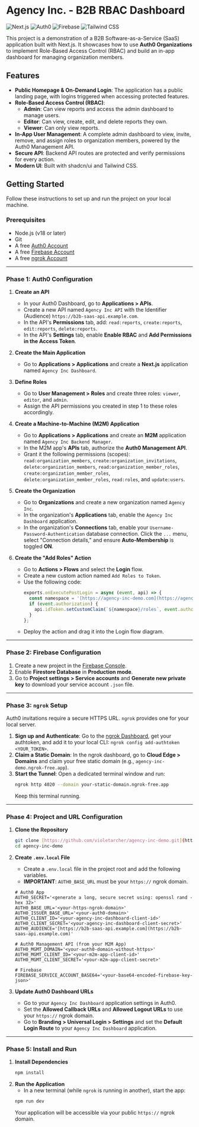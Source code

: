 # Agency Inc. - B2B RBAC Dashboard

![Next.js](https://img.shields.io/badge/Next.js-000000?style=for-the-badge&logo=nextdotjs&logoColor=white)
![Auth0](https://img.shields.io/badge/Auth0-EB5424?style=for-the-badge&logo=auth0&logoColor=white)
![Firebase](https://img.shields.io/badge/Firebase-FFCA28?style=for-the-badge&logo=firebase&logoColor=black)
![Tailwind CSS](https://img.shields.io/badge/Tailwind_CSS-38B2AC?style=for-the-badge&logo=tailwind-css&logoColor=white)

This project is a demonstration of a B2B Software-as-a-Service (SaaS) application built with Next.js. It showcases how to use **Auth0 Organizations** to implement Role-Based Access Control (RBAC) and build an in-app dashboard for managing organization members.

## Features

* **Public Homepage & On-Demand Login**: The application has a public landing page, with logins triggered when accessing protected features.
* **Role-Based Access Control (RBAC)**:
    * **Admin**: Can view reports and access the admin dashboard to manage users.
    * **Editor**: Can view, create, edit, and delete reports they own.
    * **Viewer**: Can only view reports.
* **In-App User Management**: A complete admin dashboard to view, invite, remove, and assign roles to organization members, powered by the Auth0 Management API.
* **Secure API**: Backend API routes are protected and verify permissions for every action.
* **Modern UI**: Built with shadcn/ui and Tailwind CSS.

## Getting Started

Follow these instructions to set up and run the project on your local machine.

### Prerequisites

* Node.js (v18 or later)
* Git
* A free [Auth0 Account](https://auth0.com)
* A free [Firebase Account](https://firebase.google.com)
* A free [ngrok Account](https://ngrok.com)

---

### **Phase 1: Auth0 Configuration**

1.  **Create an API**
    * In your Auth0 Dashboard, go to **Applications > APIs**.
    * Create a new API named `Agency Inc API` with the Identifier (Audience) `https://b2b-saas-api.example.com`.
    * In the API's **Permissions** tab, add: `read:reports`, `create:reports`, `edit:reports`, `delete:reports`.
    * In the API's **Settings** tab, enable **Enable RBAC** and **Add Permissions in the Access Token**.

2.  **Create the Main Application**
    * Go to **Applications > Applications** and create a **Next.js** application named `Agency Inc Dashboard`.

3.  **Define Roles**
    * Go to **User Management > Roles** and create three roles: `viewer`, `editor`, and `admin`.
    * Assign the API permissions you created in step 1 to these roles accordingly.

4.  **Create a Machine-to-Machine (M2M) Application**
    * Go to **Applications > Applications** and create an **M2M** application named `Agency Inc Backend Manager`.
    * In the M2M app's **APIs** tab, authorize the **Auth0 Management API**.
    * Grant it the following permissions (scopes): `read:organization_members`, `create:organization_invitations`, `delete:organization_members`, `read:organization_member_roles`, `create:organization_member_roles`, `delete:organization_member_roles`, `read:roles`, and `update:users`.

5.  **Create the Organization**
    * Go to **Organizations** and create a new organization named `Agency Inc`.
    * In the organization's **Applications** tab, enable the `Agency Inc Dashboard` application.
    * In the organization's **Connections** tab, enable your `Username-Password-Authentication` database connection. Click the `...` menu, select "Connection details," and ensure **Auto-Membership** is toggled **ON**.

6.  **Create the "Add Roles" Action**
    * Go to **Actions > Flows** and select the **Login** flow.
    * Create a new custom action named `Add Roles to Token`.
    * Use the following code:
        ```javascript
        exports.onExecutePostLogin = async (event, api) => {
          const namespace = '[https://agency-inc-demo.com](https://agency-inc-demo.com)';
          if (event.authorization) {
            api.idToken.setCustomClaim(`${namespace}/roles`, event.authorization.roles);
          }
        };
        ```
    * Deploy the action and drag it into the Login flow diagram.

---

### **Phase 2: Firebase Configuration**

1.  Create a new project in the [Firebase Console](https://console.firebase.google.com).
2.  Enable **Firestore Database** in **Production mode**.
3.  Go to **Project settings > Service accounts** and **Generate new private key** to download your service account `.json` file.

---

### **Phase 3: `ngrok` Setup**

Auth0 invitations require a secure HTTPS URL. `ngrok` provides one for your local server.

1.  **Sign up and Authenticate**: Go to the [ngrok Dashboard](https://dashboard.ngrok.com), get your authtoken, and add it to your local CLI: `ngrok config add-authtoken <YOUR_TOKEN>`.
2.  **Claim a Static Domain**: In the ngrok dashboard, go to **Cloud Edge > Domains** and claim your free static domain (e.g., `agency-inc-demo.ngrok-free.app`).
3.  **Start the Tunnel**: Open a dedicated terminal window and run:
    ```bash
    ngrok http 4020 --domain your-static-domain.ngrok-free.app
    ```
    Keep this terminal running.

---

### **Phase 4: Project and URL Configuration**

1.  **Clone the Repository**
    ```bash
    git clone [https://github.com/violetarcher/agency-inc-demo.git](https://github.com/violetarcher/agency-inc-demo.git)
    cd agency-inc-demo
    ```

2.  **Create `.env.local` File**
    * Create a `.env.local` file in the project root and add the following variables.
    * **IMPORTANT**: `AUTH0_BASE_URL` must be your `https://` ngrok domain.

    ```
    # Auth0 App
    AUTH0_SECRET='<generate a long, secure secret using: openssl rand -hex 32>'
    AUTH0_BASE_URL='<your-https-ngrok-domain>'
    AUTH0_ISSUER_BASE_URL='<your-auth0-domain>'
    AUTH0_CLIENT_ID='<your-agency-inc-dashboard-client-id>'
    AUTH0_CLIENT_SECRET='<your-agency-inc-dashboard-client-secret>'
    AUTH0_AUDIENCE='[https://b2b-saas-api.example.com](https://b2b-saas-api.example.com)'

    # Auth0 Management API (from your M2M App)
    AUTH0_MGMT_DOMAIN='<your-auth0-domain-without-https>'
    AUTH0_MGMT_CLIENT_ID='<your-m2m-app-client-id>'
    AUTH0_MGMT_CLIENT_SECRET='<your-m2m-app-client-secret>'

    # Firebase
    FIREBASE_SERVICE_ACCOUNT_BASE64='<your-base64-encoded-firebase-key-json>'
    ```

3.  **Update Auth0 Dashboard URLs**
    * Go to your `Agency Inc Dashboard` application settings in Auth0.
    * Set the **Allowed Callback URLs** and **Allowed Logout URLs** to use your `https://` ngrok domain.
    * Go to **Branding > Universal Login > Settings** and set the **Default Login Route** to your `Agency Inc Dashboard` application.

---

### **Phase 5: Install and Run**

1.  **Install Dependencies**
    ```bash
    npm install
    ```
2.  **Run the Application**
    * In a new terminal (while `ngrok` is running in another), start the app:
    ```bash
    npm run dev
    ```
    Your application will be accessible via your public `https://` ngrok domain.